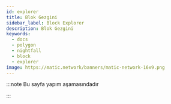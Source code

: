 ```yaml
---
id: explorer
title: Blok Gezgini
sidebar_label: Block Explorer
description: Blok Gezgini
keywords:
  - docs
  - polygon
  - nightfall
  - block
  - explorer
image: https://matic.network/banners/matic-network-16x9.png
---
```


:::note Bu sayfa yapım aşamasındadır

:::


